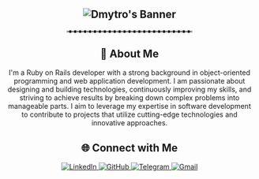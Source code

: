 <div align="center">
    <h2><img src="https://media3.giphy.com/media/v1.Y2lkPTc5MGI3NjExYTBidTVwYzg5aWQ2am12bDJ2cXB0bmx2NGhsMmNkdHhjaW1nOTlreCZlcD12MV9pbnRlcm5hbF9naWZfYnlfaWQmY3Q9Zw/26tn33aiTi1jkl6H6/giphy.gif" alt="Dmytro's Banner"/></h2>
    <hr style="width: 50%; margin: 20px auto; border: 2px dashed #ccc;">
    <h2>🚀 About Me</h2>
    <p>I'm a Ruby on Rails developer with a strong background in object-oriented programming and web application development. I am passionate about designing and building technologies, continuously improving my skills, and striving to achieve results by breaking down complex problems into manageable parts. I aim to leverage my expertise in software development to contribute to projects that utilize cutting-edge technologies and innovative approaches.</p>
</div>

<div align="center">
    <h2>🌐 Connect with Me</h2>
    <div>
        <a href="https://www.linkedin.com/in/dmytro-voznyi">
            <img src="https://img.shields.io/badge/Dmytro-0077B5?style=for-the-badge&logo=linkedin&logoColor=white" alt="LinkedIn"/>
        </a>
        <a href="https://github.com/Dimafanrock">
            <img src="https://img.shields.io/badge/GitHub-000000?style=for-the-badge&logo=github&logoColor=white" alt="GitHub"/>
        </a>
        <a href="https://t.me/Knight866">
            <img src="https://img.shields.io/badge/Telegram-26A5E4?style=for-the-badge&logo=telegram&logoColor=white" alt="Telegram"/>
        </a>
        <a href="mailto:dimafanrock1@gmail.com">
            <img src="https://img.shields.io/badge/Email-D14836?style=for-the-badge&logo=gmail&logoColor=white" alt="Gmail"/>
        </a>
    </div>
</div>
